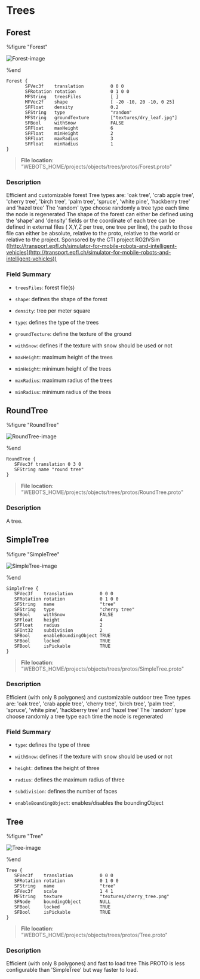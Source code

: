 # Trees

## Forest

%figure "Forest"

![Forest-image](images/objects/trees/Forest/model.png)

%end

```
Forest {
       SFVec3f    translation          0 0 0
       SFRotation rotation             0 1 0 0
       MFString   treesFiles           [ ]                       
       MFVec2f    shape                [ -20 -10, 20 -10, 0 25]  
       SFFloat    density              0.2                       
       SFString   type                 "random"                  
       MFString   groundTexture        ["textures/dry_leaf.jpg"] 
       SFBool     withSnow             FALSE                     
       SFFloat    maxHeight            6                         
       SFFloat    minHeight            2                         
       SFFloat    maxRadius            3                         
       SFFloat    minRadius            1                         
}
```

> **File location**: "WEBOTS\_HOME/projects/objects/trees/protos/Forest.proto"

### Description

Efficient and customizable forest
Tree types are: 'oak tree', 'crab apple tree', 'cherry tree', 'birch tree', 'palm tree', 'spruce', 'white pine', 'hackberry tree' and 'hazel tree'
The 'random' type choose randomly a tree type each time the node is regenerated
The shape of the forest can either be defined using the 'shape' and 'density' fields
or the coordinate of each tree can be defined in external files ( X,Y,Z per tree, one tree per line), the path to those file
can either be absolute, relative to the proto, relative to the world or relative to the project.
Sponsored by the CTI project RO2IVSim ([http://transport.epfl.ch/simulator-for-mobile-robots-and-intelligent-vehicles](http://transport.epfl.ch/simulator-for-mobile-robots-and-intelligent-vehicles))

### Field Summary

- `treesFiles`: forest file(s)

- `shape`: defines the shape of the forest

- `density`: tree per meter square

- `type`: defines the type of the trees

- `groundTexture`: define the texture of the ground

- `withSnow`: defines if the texture with snow should be used or not

- `maxHeight`: maximum height of the trees

- `minHeight`: minimum height of the trees

- `maxRadius`: maximum radius of the trees

- `minRadius`: minimum radius of the trees

## RoundTree

%figure "RoundTree"

![RoundTree-image](images/objects/trees/RoundTree/model.png)

%end

```
RoundTree {
   SFVec3f translation 0 3 0
   SFString name "round tree"
}
```

> **File location**: "WEBOTS\_HOME/projects/objects/trees/protos/RoundTree.proto"

### Description

A tree.

## SimpleTree

%figure "SimpleTree"

![SimpleTree-image](images/objects/trees/SimpleTree/model.png)

%end

```
SimpleTree {
   SFVec3f    translation          0 0 0
   SFRotation rotation             0 1 0 0
   SFString   name                 "tree"
   SFString   type                 "cherry tree"   
   SFBool     withSnow             FALSE           
   SFFloat    height               4               
   SFFloat    radius               2               
   SFInt32    subdivision          2               
   SFBool     enableBoundingObject TRUE            
   SFBool     locked               TRUE
   SFBool     isPickable           TRUE
}
```

> **File location**: "WEBOTS\_HOME/projects/objects/trees/protos/SimpleTree.proto"

### Description

Efficient (with only 8 polygones) and customizable outdoor tree
Tree types are: 'oak tree', 'crab apple tree', 'cherry tree', 'birch tree', 'palm tree', 'spruce', 'white pine', 'hackberry tree' and 'hazel tree'
The 'random' type choose randomly a tree type each time the node is regenerated

### Field Summary

- `type`: defines the type of three

- `withSnow`: defines if the texture with snow should be used or not

- `height`: defines the height of three

- `radius`: defines the maximum radius of three

- `subdivision`: defines the number of faces

- `enableBoundingObject`: enables/disables the boundingObject

## Tree

%figure "Tree"

![Tree-image](images/objects/trees/Tree/model.png)

%end

```
Tree {
   SFVec3f    translation          0 0 0
   SFRotation rotation             0 1 0 0
   SFString   name                 "tree"
   SFVec3f    scale                1 4 1
   MFString   texture              "textures/cherry_tree.png"
   SFNode     boundingObject       NULL
   SFBool     locked               TRUE
   SFBool     isPickable           TRUE
}
```

> **File location**: "WEBOTS\_HOME/projects/objects/trees/protos/Tree.proto"

### Description

Efficient (with only 8 polygones) and fast to load tree
This PROTO is less configurable than 'SimpleTree' but way faster to load.

